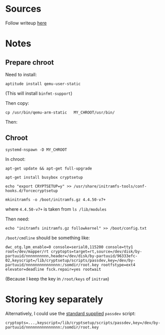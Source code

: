 Sources
=======

Follow writeup [here](https://carlo-hamalainen.net/2017/03/12/raspbian-with-full-disk-encryption/)

Notes
=====

Prepare chroot
--------------

Need to install:

    aptitude install qemu-user-static

(This  will install `binfmt-support`)

Then copy:

    cp /usr/bin/qemu-arm-static   MY_CHROOT/usr/bin/

Then:



Chroot
------

    systemd-nspawn -D MY_CHROOT

In chroot:

    apt-get update && apt-get full-upgrade
    
    apt-get install busybox cryptsetup

    echo "export CRYPTSETUP=y" >> /usr/share/initramfs-tools/conf-hooks.d/forcecryptsetup

    mkinitramfs -o /boot/initramfs.gz 4.4.50-v7+

where `4.4.50-v7+` is taken from `ls /lib/modules`

Then need:

    echo "initramfs initramfs.gz followkernel" >> /boot/config.txt

`/boot/cmdline` should be something like:

    dwc_otg.lpm_enable=0 console=serial0,115200 console=tty1 root=/dev/mapper/rt cryptopts=target=rt,source=/dev/disk/by-partuuid/nnnnnnnnnn,header=/dev/disk/by-partuuid/96333efc-02,keyscript=/lib/cryptsetup/scripts/passdev,key=/dev/by-partuuid/nnnnnnnnnnnnnnn:/somdir/root.key rootfstype=ext4 elevator=deadline fsck.repair=yes rootwait 

(Because I keep the key in `/root/keys`  of `initram`)

Storing key separately
======================

Alternatively, I could use the [standard supplied](https://github.com/lhost/pkg-cryptsetup-debian/blob/master/debian/README.initramfs)
`passdev` script:

    cryptopts=...,keyscript=/lib/cryptsetup/scripts/passdev,key=/dev/by-partuuid/nnnnnnnnnnnnnnn:/somdir/root.key





    

